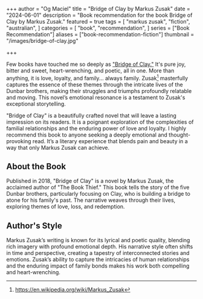 +++
author = "Og Maciel"
title = "Bridge of Clay by Markus Zusak"
date = "2024-06-01"
description = "Book recommendation for the book Bridge of Clay by Markus Zusak."
featured = true
tags = [
    "markus zusak",
    "fiction",
    "australian",
]
categories = [
    "book",
    "recommendation",
]
series = ["Book Recommendation"]
aliases = ["book-recommendation-fiction"]
thumbnail = "/images/bridge-of-clay.jpg"

+++

Few books have touched me so deeply as ["Bridge of Clay."](https://amzn.to/3yRdYhD) It's pure joy, bitter and sweet, heart-wrenching, and poetic, all in one. More than anything, it is love, loyalty, and family... always family. Zusak[^1] masterfully captures the essence of these themes through the intricate lives of the Dunbar brothers, making their struggles and triumphs profoundly relatable and moving. This novel’s emotional resonance is a testament to Zusak's exceptional storytelling.

"Bridge of Clay" is a beautifully crafted novel that will leave a lasting impression on its readers. It is a poignant exploration of the complexities of familial relationships and the enduring power of love and loyalty. I highly recommend this book to anyone seeking a deeply emotional and thought-provoking read. It’s a literary experience that blends pain and beauty in a way that only Markus Zusak can achieve.
<!--more-->

## About the Book

Published in 2018, "Bridge of Clay" is a novel by Markus Zusak, the acclaimed author of "The Book Thief." This book tells the story of the five Dunbar brothers, particularly focusing on Clay, who is building a bridge to atone for his family's past. The narrative weaves through their lives, exploring themes of love, loss, and redemption.

## Author's Style

Markus Zusak’s writing is known for its lyrical and poetic quality, blending rich imagery with profound emotional depth. His narrative style often shifts in time and perspective, creating a tapestry of interconnected stories and emotions. Zusak’s ability to capture the intricacies of human relationships and the enduring impact of family bonds makes his work both compelling and heart-wrenching.

[^1]: https://en.wikipedia.org/wiki/Markus_Zusak
